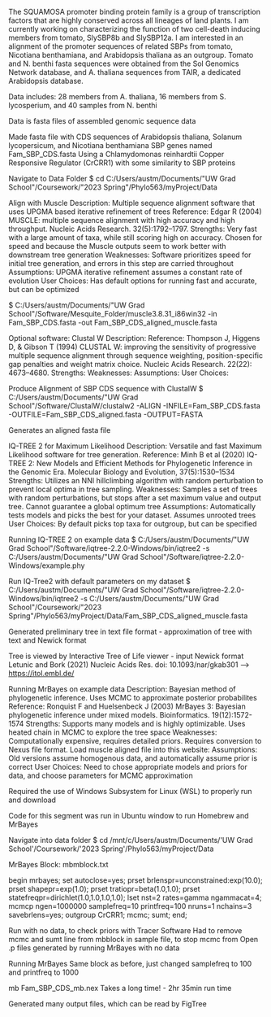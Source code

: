 The SQUAMOSA promoter binding protein family is a group of transcription factors that are highly conserved across all lineages of land plants. I am currently working on characterizing the function of two cell-death inducing members from tomato, SlySBP8b and SlySBP12a. I am interested in an alignment of the promoter sequences of related SBPs from tomato, Nicotiana benthamiana, and Arabidopsis thaliana as an outgroup. Tomato and N. benthi fasta sequences were obtained from the Sol Genomics Network database, and A. thaliana sequences from TAIR, a dedicated Arabidopsis database. 

Data includes: 28 members from A. thaliana, 16 members from S. lycosperium, and 40 samples from N. benthi

Data is fasta files of assembled genomic sequence data

Made fasta file with CDS sequences of Arabidopsis thaliana, Solanum lycopersicum, and Nicotiana benthamiana SBP genes named Fam_SBP_CDS.fasta
  Using a Chlamydomonas reinhardtii Copper Responsive Regulator (CrCRR1) with some similarity to SBP proteins

Navigate to Data Folder
$ cd C:/Users/austm/Documents/"UW Grad School"/Coursework/"2023 Spring"/Phylo563/myProject/Data

Align with Muscle
   Description: Multiple sequence alignment software that uses UPGMA based iterative refinement of trees
   Reference: Edgar R (2004) MUSCLE: multiple sequence alignment with high accuracy and high throughput. Nucleic Acids Research. 32(5):1792–1797.
   Strengths: Very fast with a large amount of taxa, while still scoring high on accuracy. Chosen for speed and because the Muscle outputs seem to work better with downstream tree generation
   Weaknesses: Software prioritizes speed for initial tree generation, and errors in this step are carried throughout
   Assumptions: UPGMA iterative refinement assumes a constant rate of evolution
   User Choices: Has default options for running fast and accurate, but can be optimized

$ C:/Users/austm/Documents/"UW Grad School"/Software/Mesquite_Folder/muscle3.8.31_i86win32 -in Fam_SBP_CDS.fasta -out Fam_SBP_CDS_aligned_muscle.fasta

Optional software: Clustal W
   Description: 
   Reference: Thompson J, Higgens D, & Gibson T (1994) CLUSTAL W: improving the sensitivity of progressive multiple sequence alignment through sequence weighting, position-specific gap penalties and weight matrix choice. Nucleic Acids Research. 22(22): 4673–4680.
   Strengths: 
   Weaknesses: 
   Assumptions: 
   User Choices: 

Produce Alignment of SBP CDS sequence with ClustalW
$ C:/Users/austm/Documents/"UW Grad School"/Software/ClustalW/clustalw2 -ALIGN -INFILE=Fam_SBP_CDS.fasta -OUTFILE=Fam_SBP_CDS_aligned.fasta -OUTPUT=FASTA

Generates an aligned fasta file 

IQ-TREE 2 for Maximum Likelihood
   Description: Versatile and fast Maximum Likelihood software for tree generation.
   Reference: Minh B et al (2020) IQ-TREE 2: New Models and Efficient Methods for Phylogenetic Inference in the Genomic Era. Molecular Biology and Evolution, 37(5):1530–1534
   Strengths: Utilizes an NNI hillclimbing algorithm with random perturbation to prevent local optima in tree sampling. 
   Weaknesses: Samples a set of trees with random perturbations, but stops after a set maximum value and output tree. Cannot guarantee a global optimum tree
   Assumptions: Automatically tests models and picks the best for your dataset. Assumes unrooted trees 
   User Choices: By default picks top taxa for outgroup, but can be specified

Running IQ-TREE 2 on example data
$  C:/Users/austm/Documents/"UW Grad School"/Software/iqtree-2.2.0-Windows/bin/iqtree2 -s  C:/Users/austm/Documents/"UW Grad School"/Software/iqtree-2.2.0-Windows/example.phy

Run IQ-Tree2 with default parameters on my dataset
$  C:/Users/austm/Documents/"UW Grad School"/Software/iqtree-2.2.0-Windows/bin/iqtree2 -s  C:/Users/austm/Documents/"UW Grad School"/Coursework/"2023 Spring"/Phylo563/myProject/Data/Fam_SBP_CDS_aligned_muscle.fasta

Generated preliminary tree in text file format - approximation of tree with text and Newick format

Tree is viewed by Interactive Tree of Life viewer - input Newick format
   Letunic and Bork (2021) Nucleic Acids Res. doi: 10.1093/nar/gkab301 --> https://itol.embl.de/

Running MrBayes on example data
   Description: Bayesian method of phylogenetic inference. Uses MCMC to approximate posterior probabilites
   Reference: Ronquist F and Huelsenbeck J (2003) MrBayes 3: Bayesian phylogenetic inference under mixed models. Bioinformatics. 19(12):1572-1574
   Strengths: Supports many models and is highly optimizable. Uses heated chain in MCMC to explore the tree space
   Weaknesses: Computationally expensive, requires detailed priors. Requires conversion to Nexus file format. Load muscle aligned file into this website: 
   Assumptions: Old versions assume homogenous data, and automatically assume prior is correct
   User Choices: Need to chose appropriate models and priors for data, and choose parameters for MCMC approximation


Required the use of Windows Subsystem for Linux (WSL) to properly run and download

Code for this segment was run in Ubuntu window to run Homebrew and MrBayes

Navigate into data folder
$ cd /mnt/c/Users/austm/Documents/'UW Grad School'/Coursework/'2023 Spring'/Phylo563/myProject/Data

MrBayes Block:
mbmblock.txt

begin mrbayes;
 set autoclose=yes;
 prset brlenspr=unconstrained:exp(10.0);
 prset shapepr=exp(1.0);
 prset tratiopr=beta(1.0,1.0);
 prset statefreqpr=dirichlet(1.0,1.0,1.0,1.0);
 lset nst=2 rates=gamma ngammacat=4;
 mcmcp ngen=1000000 samplefreq=10 printfreq=100 nruns=1 nchains=3 savebrlens=yes;
 outgroup CrCRR1;
 mcmc;
 sumt;
end;

Run with no data, to check priors with Tracer Software
Had to remove mcmc and sumt line from mbblock in sample file, to stop mcmc from
Open .p files generated by running MrBayes with no data

Running MrBayes
Same block as before, just changed samplefreq to 100 and printfreq to 1000

mb Fam_SBP_CDS_mb.nex
Takes a long time! - 2hr 35min run time

Generated many output files, which can be read by FigTree


